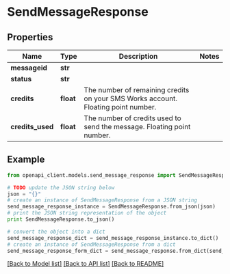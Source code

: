# SendMessageResponse


## Properties
Name | Type | Description | Notes
------------ | ------------- | ------------- | -------------
**messageid** | **str** |  | 
**status** | **str** |  | 
**credits** | **float** | The number of remaining credits on your SMS Works account. Floating point number. | 
**credits_used** | **float** | The number of credits used to send the message. Floating point number. | 

## Example

```python
from openapi_client.models.send_message_response import SendMessageResponse

# TODO update the JSON string below
json = "{}"
# create an instance of SendMessageResponse from a JSON string
send_message_response_instance = SendMessageResponse.from_json(json)
# print the JSON string representation of the object
print SendMessageResponse.to_json()

# convert the object into a dict
send_message_response_dict = send_message_response_instance.to_dict()
# create an instance of SendMessageResponse from a dict
send_message_response_form_dict = send_message_response.from_dict(send_message_response_dict)
```
[[Back to Model list]](../README.md#documentation-for-models) [[Back to API list]](../README.md#documentation-for-api-endpoints) [[Back to README]](../README.md)



